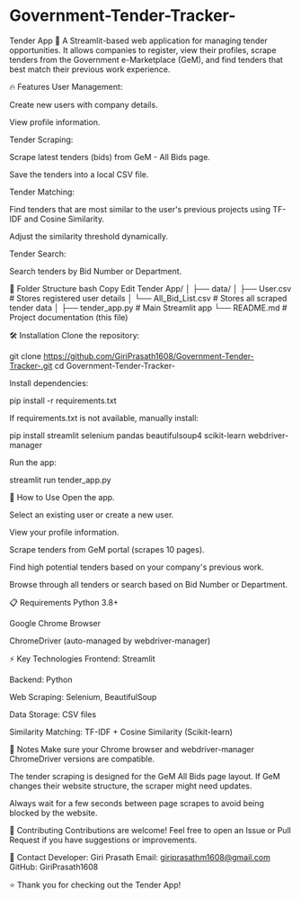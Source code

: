 # Government-Tender-Tracker-

Tender App 📑
A Streamlit-based web application for managing tender opportunities.
It allows companies to register, view their profiles, scrape tenders from the Government e-Marketplace (GeM), and find tenders that best match their previous work experience.

🔥 Features
User Management:

Create new users with company details.

View profile information.

Tender Scraping:

Scrape latest tenders (bids) from GeM - All Bids page.

Save the tenders into a local CSV file.

Tender Matching:

Find tenders that are most similar to the user's previous projects using TF-IDF and Cosine Similarity.

Adjust the similarity threshold dynamically.

Tender Search:

Search tenders by Bid Number or Department.

📂 Folder Structure
bash
Copy
Edit
Tender App/
│
├── data/
│   ├── User.csv              # Stores registered user details
│   └── All_Bid_List.csv       # Stores all scraped tender data
│
├── tender_app.py              # Main Streamlit app
└── README.md                  # Project documentation (this file)

🛠️ Installation
Clone the repository:

git clone https://github.com/GiriPrasath1608/Government-Tender-Tracker-.git
cd Government-Tender-Tracker-


Install dependencies:

pip install -r requirements.txt

If requirements.txt is not available, manually install:

pip install streamlit selenium pandas beautifulsoup4 scikit-learn webdriver-manager

Run the app:

streamlit run tender_app.py

🚀 How to Use
Open the app.

Select an existing user or create a new user.

View your profile information.

Scrape tenders from GeM portal (scrapes 10 pages).

Find high potential tenders based on your company's previous work.

Browse through all tenders or search based on Bid Number or Department.

📋 Requirements
Python 3.8+

Google Chrome Browser

ChromeDriver (auto-managed by webdriver-manager)

⚡ Key Technologies
Frontend: Streamlit

Backend: Python

Web Scraping: Selenium, BeautifulSoup

Data Storage: CSV files

Similarity Matching: TF-IDF + Cosine Similarity (Scikit-learn)

📝 Notes
Make sure your Chrome browser and webdriver-manager ChromeDriver versions are compatible.

The tender scraping is designed for the GeM All Bids page layout.
If GeM changes their website structure, the scraper might need updates.

Always wait for a few seconds between page scrapes to avoid being blocked by the website.

🤝 Contributing
Contributions are welcome!
Feel free to open an Issue or Pull Request if you have suggestions or improvements.

📧 Contact
Developer: Giri Prasath
Email: giriprasathm1608@gmail.com
GitHub: GiriPrasath1608

⭐ Thank you for checking out the Tender App!

